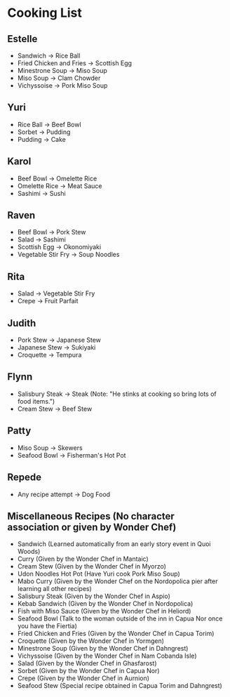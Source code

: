 
# Cooking List

## Estelle
- Sandwich -> Rice Ball
- Fried Chicken and Fries -> Scottish Egg
- Minestrone Soup -> Miso Soup
- Miso Soup -> Clam Chowder
- Vichyssoise -> Pork Miso Soup

## Yuri
- Rice Ball -> Beef Bowl
- Sorbet -> Pudding
- Pudding -> Cake

## Karol
- Beef Bowl -> Omelette Rice
- Omelette Rice -> Meat Sauce
- Sashimi -> Sushi

## Raven
- Beef Bowl -> Pork Stew
- Salad -> Sashimi
- Scottish Egg -> Okonomiyaki
- Vegetable Stir Fry -> Soup Noodles

## Rita
- Salad -> Vegetable Stir Fry
- Crepe -> Fruit Parfait

## Judith
- Pork Stew -> Japanese Stew
- Japanese Stew -> Sukiyaki
- Croquette -> Tempura

## Flynn
- Salisbury Steak -> Steak (Note: "He stinks at cooking so bring lots of food items.")
- Cream Stew -> Beef Stew

## Patty
- Miso Soup -> Skewers
- Seafood Bowl -> Fisherman's Hot Pot

## Repede
- Any recipe attempt -> Dog Food

## Miscellaneous Recipes (No character association or given by Wonder Chef)

- Sandwich (Learned automatically from an early story event in Quoi Woods)
- Curry (Given by the Wonder Chef in Mantaic)
- Cream Stew (Given by the Wonder Chef in Myorzo)
- Udon Noodles Hot Pot (Have Yuri cook Pork Miso Soup)
- Mabo Curry (Given by the Wonder Chef on the Nordopolica pier after learning all other recipes)
- Salisbury Steak (Given by the Wonder Chef in Aspio)
- Kebab Sandwich (Given by the Wonder Chef in Nordopolica)
- Fish with Miso Sauce (Given by the Wonder Chef in Heliord)
- Seafood Bowl (Talk to the woman outside of the inn in Capua Nor once you have the Fiertia)
- Fried Chicken and Fries (Given by the Wonder Chef in Capua Torim)
- Croquette (Given by the Wonder Chef in Yormgen)
- Minestrone Soup (Given by the Wonder Chef in Dahngrest)
- Vichyssoise (Given by the Wonder Chef in Nam Cobanda Isle)
- Salad (Given by the Wonder Chef in Ghasfarost)
- Sorbet (Given by the Wonder Chef in Capua Nor)
- Crepe (Given by the Wonder Chef in Aurnion)
- Seafood Stew (Special recipe obtained in Capua Torim and Dahngrest)